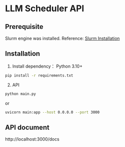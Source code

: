 # LLM Scheduler API

## Prerequisite
Slurm engine was installed. Reference: [Slurm Installation](./docs/slurm_install.md)
## Installation

1. Install dependency：
Python 3.10+
```bash
pip install -r requirements.txt
```

2. API

```bash
python main.py
```
or 

```bash
uvicorn main:app --host 0.0.0.0 --port 3000
```

## API document
http://localhost:3000/docs

